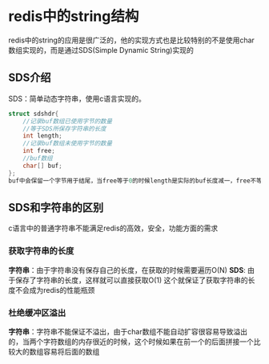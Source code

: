 # redis中的string结构
redis中的string的应用是很广泛的，他的实现方式也是比较特别的不是使用char数组实现的，而是通过SDS(Simple Dynamic String)实现的
## SDS介绍
SDS：简单动态字符串，使用c语言实现的。
```c
struct sdshdr{
    //记录buf数组已使用字节的数量
    //等于SDS所保存字符串的长度
    int length; 
    //记录buf数组未使用字节的数量
    int free;
    //buf数组
    char[] buf;
};
buf中会保留一个字节用于结尾，当free等于0的时候length是实际的buf长度减一，free不等于0的时候length+free等于buf的长度
```
## SDS和字符串的区别
c语言中的普通字符串不能满足redis的高效，安全，功能方面的需求
### 获取字符串的长度
**字符串**：由于字符串没有保存自己的长度，在获取的时候需要遍历O(N)
**SDS**: 由于保存了字符串的长度，这样就可以直接获取O(1)
这个就保证了获取字符串的长度不会成为redis的性能瓶颈
### 杜绝缓冲区溢出
**字符串**：字符串不能保证不溢出，由于char数组不能自动扩容很容易导致溢出的，当两个字符数组的内存很近的时候，这个时候如果在前一个的后面拼接一个比较大的数组容易将后面的数组


















